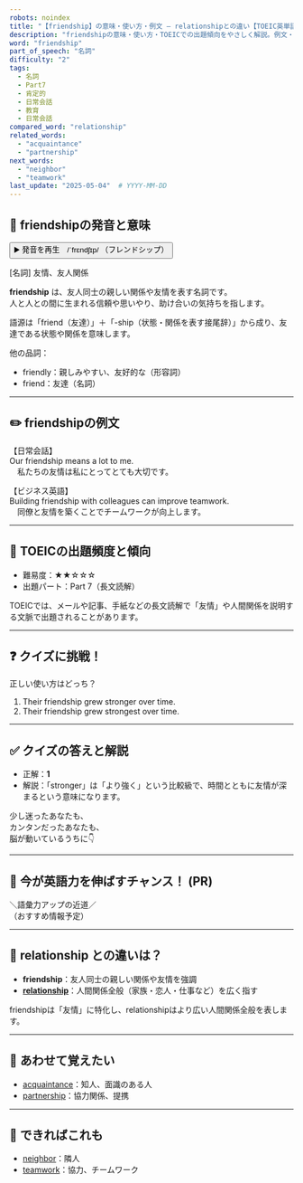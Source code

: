 ```yaml
---
robots: noindex
title: "【friendship】の意味・使い方・例文 ― relationshipとの違い【TOEIC英単語】"
description: "friendshipの意味・使い方・TOEICでの出題傾向をやさしく解説。例文・クイズ付きでrelationshipとの違いもわかりやすく学べます。"
word: "friendship"
part_of_speech: "名詞"
difficulty: "2"
tags:
  - 名詞
  - Part7
  - 肯定的
  - 日常会話
  - 教育
  - 日常会話
compared_word: "relationship"
related_words:
  - "acquaintance"
  - "partnership"
next_words:
  - "neighbor"
  - "teamwork"
last_update: "2025-05-04"  # YYYY-MM-DD
---
```


## 🔰 friendshipの発音と意味

<button class="play-audio" onclick="playTTS('friendship')">
  <span class="play-audio-main">
    ▶️ 発音を再生　/ˈfrɛndʃɪp/
  </span>
  <span class="play-audio-sub">
    （フレンドシップ）
  </span>
</button>

[名詞] 友情、友人関係

**friendship** は、友人同士の親しい関係や友情を表す名詞です。  
人と人との間に生まれる信頼や思いやり、助け合いの気持ちを指します。

語源は「friend（友達）」＋「-ship（状態・関係を表す接尾辞）」から成り、友達である状態や関係を意味します。

他の品詞：  
- friendly：親しみやすい、友好的な（形容詞）
- friend：友達（名詞）

---

## ✏️ friendshipの例文

【日常会話】  
Our friendship means a lot to me.  
　私たちの友情は私にとってとても大切です。

【ビジネス英語】  
Building friendship with colleagues can improve teamwork.  
　同僚と友情を築くことでチームワークが向上します。

---

## 🎯 TOEICの出題頻度と傾向

- 難易度：★★☆☆☆
- 出題パート：Part 7（長文読解）

TOEICでは、メールや記事、手紙などの長文読解で「友情」や人間関係を説明する文脈で出題されることがあります。

---

## ❓ クイズに挑戦！

正しい使い方はどっち？

1. Their friendship grew stronger over time.  
2. Their friendship grew strongest over time.

---

## ✅ クイズの答えと解説

- 正解：**1**
- 解説：「stronger」は「より強く」という比較級で、時間とともに友情が深まるという意味になります。

少し迷ったあなたも、  
カンタンだったあなたも、  
脳が動いているうちに👇️

---

## 🚀 今が英語力を伸ばすチャンス！ (PR)

<div class="info-center">
＼語彙力アップの近道／<br>  
（おすすめ情報予定）
</div>

---

## 🤔  relationship との違いは？

- **friendship**：友人同士の親しい関係や友情を強調
- **[relationship](/relationship)**：人間関係全般（家族・恋人・仕事など）を広く指す

friendshipは「友情」に特化し、relationshipはより広い人間関係全般を表します。

---

## 🧩 あわせて覚えたい

- [acquaintance](/acquaintance)：知人、面識のある人
- [partnership](/partnership)：協力関係、提携

---

## 📖 できればこれも

- [neighbor](/neighbor)：隣人
- [teamwork](/teamwork)：協力、チームワーク

<!-- cvid: aid42_bid48 -->
